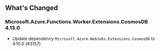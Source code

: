 ## What's Changed

<!-- Please add your release notes in the following format:
- My change description (#PR/#issue)
-->

### Microsoft.Azure.Functions.Worker.Extensions.CosmosDB 4.13.0

- Update dependency `Microsoft.Azure.WebJobs.Extensions.CosmosDB` to 4.10.0 (#3157)
